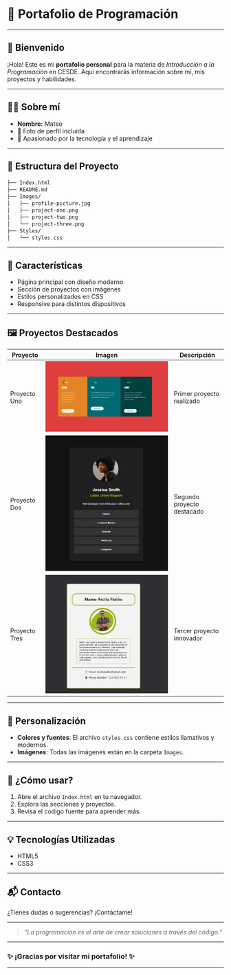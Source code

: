 # 🚀 Portafolio de Programación

---

## 👋 Bienvenido
¡Hola! Este es mi **portafolio personal** para la materia de _Introducción a la Programación_ en CESDE. Aquí encontrarás información sobre mí, mis proyectos y habilidades.

---

## 🧑‍💻 Sobre mí
- **Nombre:** Mateo
- 📸 Foto de perfil incluida
- 🎯 Apasionado por la tecnología y el aprendizaje

---

## 📂 Estructura del Proyecto
```
├── Index.html
├── README.md
├── Images/
│   ├── profile-picture.jpg
│   ├── project-one.png
│   ├── project-two.png
│   └── project-three.png
├── Styles/
│   └── styles.css
```

---

## 🌟 Características
- Página principal con diseño moderno
- Sección de proyectos con imágenes
- Estilos personalizados en CSS
- Responsive para distintos dispositivos

---

## 🖼️ Proyectos Destacados
| Proyecto        | Imagen                | Descripción                       |
|----------------|-----------------------|-----------------------------------|
| Proyecto Uno   | ![](Images/project-one.png)   | Primer proyecto realizado         |
| Proyecto Dos   | ![](Images/project-two.png)   | Segundo proyecto destacado        |
| Proyecto Tres  | ![](Images/project-three.png) | Tercer proyecto innovador         |

---

## 🎨 Personalización
- **Colores y fuentes**: El archivo `styles.css` contiene estilos llamativos y modernos.
- **Imágenes**: Todas las imágenes están en la carpeta `Images`.

---

## 📖 ¿Cómo usar?
1. Abre el archivo `Index.html` en tu navegador.
2. Explora las secciones y proyectos.
3. Revisa el código fuente para aprender más.

---

## 💡 Tecnologías Utilizadas
- HTML5
- CSS3

---

## 📬 Contacto
¿Tienes dudas o sugerencias? ¡Contáctame!

---

> _"La programación es el arte de crear soluciones a través del código."_

---

### ✨ ¡Gracias por visitar mi portafolio! ✨

---


